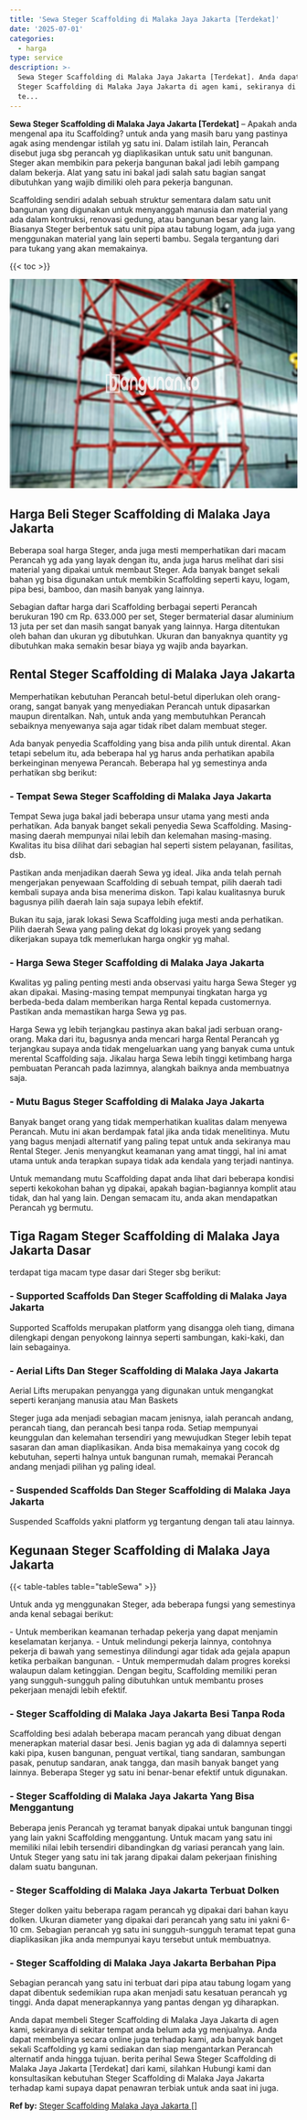 ```yaml
---
title: 'Sewa Steger Scaffolding di Malaka Jaya Jakarta [Terdekat]'
date: '2025-07-01'
categories:
  - harga
type: service
description: >-
  Sewa Steger Scaffolding di Malaka Jaya Jakarta [Terdekat]. Anda dapat membeli
  Steger Scaffolding di Malaka Jaya Jakarta di agen kami, sekiranya di sekitar
  te...
---
```


**Sewa Steger Scaffolding di Malaka Jaya Jakarta \[Terdekat\]** – Apakah anda mengenal apa itu Scaffolding? untuk anda yang masih baru yang pastinya agak asing mendengar istilah yg satu ini. Dalam istilah lain, Perancah disebut juga sbg perancah yg diaplikasikan untuk satu unit bangunan. Steger akan membikin para pekerja bangunan bakal jadi lebih gampang dalam bekerja. Alat yang satu ini bakal jadi salah satu bagian sangat dibutuhkan yang wajib dimiliki oleh para pekerja bangunan.

Scaffolding sendiri adalah sebuah struktur sementara dalam satu unit bangunan yang digunakan untuk menyanggah manusia dan material yang ada dalam kontruksi, renovasi gedung, atau bangunan besar yang lain. Biasanya Steger berbentuk satu unit pipa atau tabung logam, ada juga yang menggunakan material yang lain seperti bambu. Segala tergantung dari para tukang yang akan memakainya.

{{< toc >}}

![Sewa Steger Scaffolding di Malaka Jaya Jakarta [Terdekat]](/images/sewa-scaffolding-steger-24.png)

## Harga Beli Steger Scaffolding di Malaka Jaya Jakarta

Beberapa soal harga Steger, anda juga mesti memperhatikan dari macam Perancah yg ada yang layak dengan itu, anda juga harus melihat dari sisi material yang dipakai untuk membaut Steger. Ada banyak banget sekali bahan yg bisa digunakan untuk membikin Scaffolding seperti kayu, logam, pipa besi, bamboo, dan masih banyak yang lainnya.

Sebagian daftar harga dari Scaffolding berbagai seperti Perancah berukuran 190 cm Rp. 633.000 per set, Steger bermaterial dasar aluminium 13 juta per set dan masih sangat banyak yang lainnya. Harga ditentukan oleh bahan dan ukuran yg dibutuhkan. Ukuran dan banyaknya quantity yg dibutuhkan maka semakin besar biaya yg wajib anda bayarkan.

## Rental Steger Scaffolding di Malaka Jaya Jakarta

Memperhatikan kebutuhan Perancah betul-betul diperlukan oleh orang-orang, sangat banyak yang menyediakan Perancah untuk dipasarkan maupun direntalkan. Nah, untuk anda yang membutuhkan Perancah sebaiknya menyewanya saja agar tidak ribet dalam membuat steger.

Ada banyak penyedia Scaffolding yang bisa anda pilih untuk dirental. Akan tetapi sebelum itu, ada beberapa hal yg harus anda perhatikan apabila berkeinginan menyewa Perancah. Beberapa hal yg semestinya anda perhatikan sbg berikut:

### \- Tempat Sewa Steger Scaffolding di Malaka Jaya Jakarta

Tempat Sewa juga bakal jadi beberapa unsur utama yang mesti anda perhatikan. Ada banyak banget sekali penyedia Sewa Scaffolding. Masing-masing daerah mempunyai nilai lebih dan kelemahan masing-masing. Kwalitas itu bisa dilihat dari sebagian hal seperti sistem pelayanan, fasilitas, dsb.

Pastikan anda menjadikan daerah Sewa yg ideal. Jika anda telah pernah mengerjakan penyewaan Scaffolding di sebuah tempat, pilih daerah tadi kembali supaya anda bisa menerima diskon. Tapi kalau kualitasnya buruk bagusnya pilih daerah lain saja supaya lebih efektif.

Bukan itu saja, jarak lokasi Sewa Scaffolding juga mesti anda perhatikan. Pilih daerah Sewa yang paling dekat dg lokasi proyek yang sedang dikerjakan supaya tdk memerlukan harga ongkir yg mahal.

### \- Harga Sewa Steger Scaffolding di Malaka Jaya Jakarta

Kwalitas yg paling penting mesti anda observasi yaitu harga Sewa Steger yg akan dipakai. Masing-masing tempat mempunyai tingkatan harga yg berbeda-beda dalam memberikan harga Rental kepada customernya. Pastikan anda memastikan harga Sewa yg pas.

Harga Sewa yg lebih terjangkau pastinya akan bakal jadi serbuan orang-orang. Maka dari itu, bagusnya anda mencari harga Rental Perancah yg terjangkau supaya anda tidak mengeluarkan uang yang banyak cuma untuk merental Scaffolding saja. Jikalau harga Sewa lebih tinggi ketimbang harga pembuatan Perancah pada lazimnya, alangkah baiknya anda membuatnya saja.

### \- Mutu Bagus Steger Scaffolding di Malaka Jaya Jakarta

Banyak banget orang yang tidak memperhatikan kualitas dalam menyewa Perancah. Mutu ini akan berdampak fatal jika anda tidak menelitinya. Mutu yang bagus menjadi alternatif yang paling tepat untuk anda sekiranya mau Rental Steger. Jenis menyangkut keamanan yang amat tinggi, hal ini amat utama untuk anda terapkan supaya tidak ada kendala yang terjadi nantinya.

Untuk memandang mutu Scaffolding dapat anda lihat dari beberapa kondisi seperti kekokohan bahan yg dipakai, apakah bagian-bagiannya komplit atau tidak, dan hal yang lain. Dengan semacam itu, anda akan mendapatkan Perancah yg bermutu.

## Tiga Ragam Steger Scaffolding di Malaka Jaya Jakarta Dasar

terdapat tiga macam type dasar dari Steger sbg berikut:

### \- Supported Scaffolds Dan Steger Scaffolding di Malaka Jaya Jakarta

Supported Scaffolds merupakan platform yang disangga oleh tiang, dimana dilengkapi dengan penyokong lainnya seperti sambungan, kaki-kaki, dan lain sebagainya.

### \- Aerial Lifts Dan Steger Scaffolding di Malaka Jaya Jakarta

Aerial Lifts merupakan penyangga yang digunakan untuk mengangkat seperti keranjang manusia atau Man Baskets

Steger juga ada menjadi sebagian macam jenisnya, ialah perancah andang, perancah tiang, dan perancah besi tanpa roda. Setiap mempunyai keunggulan dan kelemahan tersendiri yang mewujudkan Steger lebih tepat sasaran dan aman diaplikasikan. Anda bisa memakainya yang cocok dg kebutuhan, seperti halnya untuk bangunan rumah, memakai Perancah andang menjadi pilihan yg paling ideal.

### \- Suspended Scaffolds Dan Steger Scaffolding di Malaka Jaya Jakarta

Suspended Scaffolds yakni platform yg tergantung dengan tali atau lainnya.

## Kegunaan Steger Scaffolding di Malaka Jaya Jakarta

{{< table-tables table="tableSewa" >}}

Untuk anda yg menggunakan Steger, ada beberapa fungsi yang semestinya anda kenal sebagai berikut:

\- Untuk memberikan keamanan terhadap pekerja yang dapat menjamin keselamatan kerjanya. - Untuk melindungi pekerja lainnya, contohnya pekerja di bawah yang semestinya dilindungi agar tidak ada gejala apapun ketika perbaikan bangunan. - Untuk mempermudah dalam progres koreksi walaupun dalam ketinggian. Dengan begitu, Scaffolding memiliki peran yang sungguh-sungguh paling dibutuhkan untuk membantu proses pekerjaan menajdi lebih efektif.

### \- Steger Scaffolding di Malaka Jaya Jakarta Besi Tanpa Roda

Scaffolding besi adalah beberapa macam perancah yang dibuat dengan menerapkan material dasar besi. Jenis bagian yg ada di dalamnya seperti kaki pipa, kusen bangunan, penguat vertikal, tiang sandaran, sambungan pasak, penutup sandaran, anak tangga, dan masih banyak banget yang lainnya. Beberapa Steger yg satu ini benar-benar efektif untuk digunakan.

### \- Steger Scaffolding di Malaka Jaya Jakarta Yang Bisa Menggantung

Beberapa jenis Perancah yg teramat banyak dipakai untuk bangunan tinggi yang lain yakni Scaffolding menggantung. Untuk macam yang satu ini memiliki nilai lebih tersendiri dibandingkan dg variasi perancah yang lain. Untuk Steger yang satu ini tak jarang dipakai dalam pekerjaan finishing dalam suatu bangunan.

### \- Steger Scaffolding di Malaka Jaya Jakarta Terbuat Dolken

Steger dolken yaitu beberapa ragam perancah yg dipakai dari bahan kayu dolken. Ukuran diameter yang dipakai dari perancah yang satu ini yakni 6-10 cm. Sebagian perancah yg satu ini sungguh-sungguh teramat tepat guna diaplikasikan jika anda mempunyai kayu tersebut untuk membuatnya.

### \- Steger Scaffolding di Malaka Jaya Jakarta Berbahan Pipa

Sebagian perancah yang satu ini terbuat dari pipa atau tabung logam yang dapat dibentuk sedemikian rupa akan menjadi satu kesatuan perancah yg tinggi. Anda dapat menerapkannya yang pantas dengan yg diharapkan.

Anda dapat membeli Steger Scaffolding di Malaka Jaya Jakarta di agen kami, sekiranya di sekitar tempat anda belum ada yg menjualnya. Anda dapat membelinya secara online juga terhadap kami, ada banyak banget sekali Scaffolding yg kami sediakan dan siap mengantarkan Perancah alternatif anda hingga tujuan. berita perihal Sewa Steger Scaffolding di Malaka Jaya Jakarta \[Terdekat\] dari kami, silahkan Hubungi kami dan konsultasikan kebutuhan Steger Scaffolding di Malaka Jaya Jakarta terhadap kami supaya dapat penawran terbiak untuk anda saat ini juga.

**Ref by:** [Steger Scaffolding Malaka Jaya Jakarta []](https://id.wikipedia.org/wiki/Steger)

